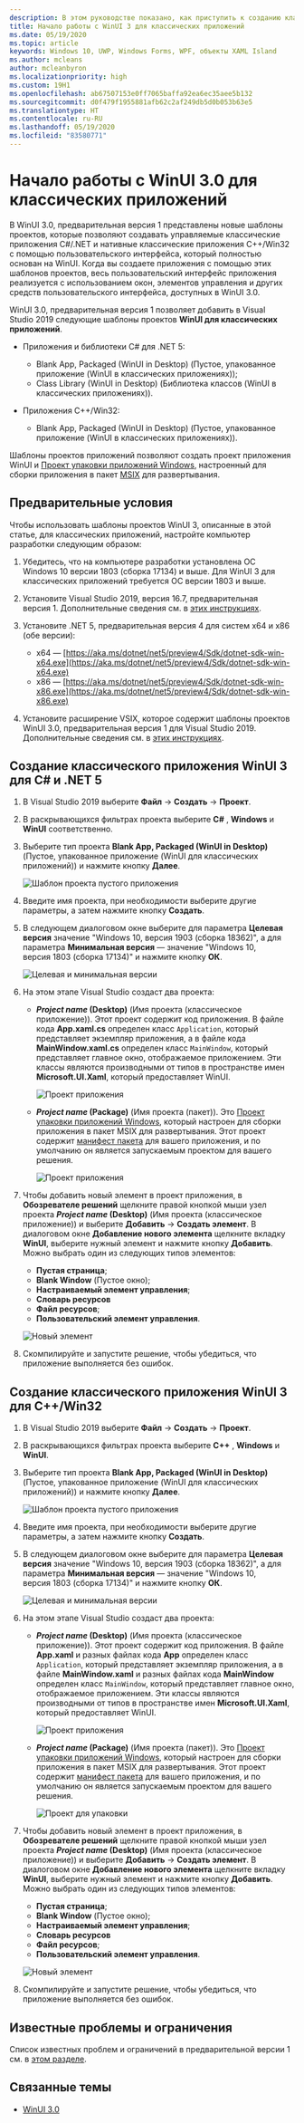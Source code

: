 ```yaml
---
description: В этом руководстве показано, как приступить к созданию классических приложений на .NET и C++/Win32 с помощью пользовательского интерфейса WinUI 3.
title: Начало работы с WinUI 3 для классических приложений
ms.date: 05/19/2020
ms.topic: article
keywords: Windows 10, UWP, Windows Forms, WPF, объекты XAML Island
ms.author: mcleans
author: mcleanbyron
ms.localizationpriority: high
ms.custom: 19H1
ms.openlocfilehash: ab67507153e0ff7065baffa92ea6ec35aee5b132
ms.sourcegitcommit: d0f479f1955881afb62c2af249db5d0b053b63e5
ms.translationtype: HT
ms.contentlocale: ru-RU
ms.lasthandoff: 05/19/2020
ms.locfileid: "83580771"
---
```

# <a name="get-started-with-winui-30-for-desktop-apps"></a>Начало работы с WinUI 3.0 для классических приложений

В WinUI 3.0, предварительная версия 1 представлены новые шаблоны проектов, которые позволяют создавать управляемые классические приложения C#/.NET и нативные классические приложения C++/Win32 с помощью пользовательского интерфейса, который полностью основан на WinUI. Когда вы создаете приложения с помощью этих шаблонов проектов, весь пользовательский интерфейс приложения реализуется с использованием окон, элементов управления и других средств пользовательского интерфейса, доступных в WinUI 3.0. 

WinUI 3.0, предварительная версия 1 позволяет добавить в Visual Studio 2019 следующие шаблоны проектов **WinUI для классических приложений**.

* Приложения и библиотеки C# для .NET 5:
  * Blank App, Packaged (WinUI in Desktop) (Пустое, упакованное приложение (WinUI в классических приложениях));
  * Class Library (WinUI in Desktop) (Библиотека классов (WinUI в классических приложениях)).

* Приложения C++/Win32:
  * Blank App, Packaged (WinUI in Desktop) (Пустое, упакованное приложение (WinUI в классических приложениях)).

Шаблоны проектов приложений позволяют создать проект приложения WinUI и [Проект упаковки приложений Windows](https://docs.microsoft.com/windows/msix/desktop/desktop-to-uwp-packaging-dot-net), настроенный для сборки приложения в пакет [MSIX](https://docs.microsoft.com/windows/msix/overview) для развертывания.

## <a name="prerequisites"></a>Предварительные условия

Чтобы использовать шаблоны проектов WinUI 3, описанные в этой статье, для классических приложений, настройте компьютер разработки следующим образом:

1. Убедитесь, что на компьютере разработки установлена ОС Windows 10 версии 1803 (сборка 17134) и выше. Для WinUI 3 для классических приложений требуется ОС версии 1803 и выше.

2. Установите Visual Studio 2019, версия 16.7, предварительная версия 1. Дополнительные сведения см. в [этих инструкциях](index.md#configure-your-dev-environment).

3. Установите .NET 5, предварительная версия 4 для систем x64 и x86 (обе версии):
    * x64 — [https://aka.ms/dotnet/net5/preview4/Sdk/dotnet-sdk-win-x64.exe](https://aka.ms/dotnet/net5/preview4/Sdk/dotnet-sdk-win-x64.exe)
    * x86 — [https://aka.ms/dotnet/net5/preview4/Sdk/dotnet-sdk-win-x86.exe](https://aka.ms/dotnet/net5/preview4/Sdk/dotnet-sdk-win-x86.exe)

4. Установите расширение VSIX, которое содержит шаблоны проектов WinUI 3.0, предварительная версия 1 для Visual Studio 2019. Дополнительные сведения см. в [этих инструкциях](index.md#visual-studio-project-templates).

## <a name="create-a-winui-3-desktop-app-for-c-and-net-5"></a>Создание классического приложения WinUI 3 для C# и .NET 5

1. В Visual Studio 2019 выберите **Файл** -> **Создать** -> **Проект**.

2. В раскрывающихся фильтрах проекта выберите **C#** , **Windows** и **WinUI** соответственно.

3. Выберите тип проекта **Blank App, Packaged (WinUI in Desktop)** (Пустое, упакованное приложение (WinUI для классических приложений)) и нажмите кнопку **Далее**.

    ![Шаблон проекта пустого приложения](images/WinUI-csharp-newproject.png)

4. Введите имя проекта, при необходимости выберите другие параметры, а затем нажмите кнопку **Создать**.

5. В следующем диалоговом окне выберите для параметра **Целевая версия** значение "Windows 10, версия 1903 (сборка 18362)", а для параметра **Минимальная версия** — значение "Windows 10, версия 1803 (сборка 17134)" и нажмите кнопку **ОК**.

    ![Целевая и минимальная версии](images/WinUI-min-target-version.png)

6. На этом этапе Visual Studio создаст два проекта:

    * ***Project name* (Desktop)** (Имя проекта (классическое приложение)). Этот проект содержит код приложения. В файле кода **App.xaml.cs** определен класс `Application`, который представляет экземпляр приложения, а в файле кода **MainWindow.xaml.cs** определен класс `MainWindow`, который представляет главное окно, отображаемое приложением. Эти классы являются производными от типов в пространстве имен **Microsoft.UI.Xaml**, который предоставляет WinUI.

        ![Проект приложения](images/WinUI-csharp-appproject.png)

    * ***Project name* (Package)** (Имя проекта (пакет)). Это [Проект упаковки приложений Windows](https://docs.microsoft.com/windows/msix/desktop/desktop-to-uwp-packaging-dot-net), который настроен для сборки приложения в пакет MSIX для развертывания. Этот проект содержит [манифест пакета](https://docs.microsoft.com/uwp/schemas/appxpackage/uapmanifestschema/schema-root) для вашего приложения, и по умолчанию он является запускаемым проектом для вашего решения.

        ![Проект приложения](images/WinUI-csharp-packageproject.png)

7. Чтобы добавить новый элемент в проект приложения, в **Обозревателе решений** щелкните правой кнопкой мыши узел проекта ***Project name* (Desktop)** (Имя проекта (классическое приложение)) и выберите **Добавить** -> **Создать элемент**. В диалоговом окне **Добавление нового элемента** щелкните вкладку **WinUI**, выберите нужный элемент и нажмите кнопку **Добавить**. Можно выбрать один из следующих типов элементов:

    * **Пустая страница**;
    * **Blank Window** (Пустое окно);
    * **Настраиваемый элемент управления**;
    * **Словарь ресурсов**
    * **Файл ресурсов**;
    * **Пользовательский элемент управления**.

    ![Новый элемент](images/WinUI-csharp-newitem.png)

8. Скомпилируйте и запустите решение, чтобы убедиться, что приложение выполняется без ошибок.

## <a name="create-a-winui-3-desktop-app-for-cwin32"></a>Создание классического приложения WinUI 3 для C++/Win32

1. В Visual Studio 2019 выберите **Файл** -> **Создать** -> **Проект**.

2. В раскрывающихся фильтрах проекта выберите **C++** , **Windows** и **WinUI**.

3. Выберите тип проекта **Blank App, Packaged (WinUI in Desktop)** (Пустое, упакованное приложение (WinUI для классических приложений)) и нажмите кнопку **Далее**.

    ![Шаблон проекта пустого приложения](images/WinUI-cpp-newproject.png)

4. Введите имя проекта, при необходимости выберите другие параметры, а затем нажмите кнопку **Создать**.

5. В следующем диалоговом окне выберите для параметра **Целевая версия** значение "Windows 10, версия 1903 (сборка 18362)", а для параметра **Минимальная версия** — значение "Windows 10, версия 1803 (сборка 17134)" и нажмите кнопку **ОК**.

    ![Целевая и минимальная версии](images/WinUI-min-target-version.png)

6. На этом этапе Visual Studio создаст два проекта:

    * ***Project name* (Desktop)** (Имя проекта (классическое приложение)).  Этот проект содержит код приложения. В файле **App.xaml** и разных файлах кода **App** определен класс `Application`, который представляет экземпляр приложения, а в файле **MainWindow.xaml** и разных файлах кода **MainWindow** определен класс `MainWindow`, который представляет главное окно, отображаемое приложением. Эти классы являются производными от типов в пространстве имен **Microsoft.UI.Xaml**, который предоставляет WinUI.

        ![Проект приложения](images/WinUI-cpp-appproject.png)

    * ***Project name* (Package)** (Имя проекта (пакет)). Это [Проект упаковки приложений Windows](https://docs.microsoft.com/windows/msix/desktop/desktop-to-uwp-packaging-dot-net), который настроен для сборки приложения в пакет MSIX для развертывания. Этот проект содержит [манифест пакета](https://docs.microsoft.com/uwp/schemas/appxpackage/uapmanifestschema/schema-root) для вашего приложения, и по умолчанию он является запускаемым проектом для вашего решения.

        ![Проект для упаковки](images/WinUI-cpp-packageproject.png)

7. Чтобы добавить новый элемент в проект приложения, в **Обозревателе решений** щелкните правой кнопкой мыши узел проекта ***Project name* (Desktop)** (Имя проекта (классическое приложение)) и выберите **Добавить** -> **Создать элемент**. В диалоговом окне **Добавление нового элемента** щелкните вкладку **WinUI**, выберите нужный элемент и нажмите кнопку **Добавить**. Можно выбрать один из следующих типов элементов:

    * **Пустая страница**;
    * **Blank Window** (Пустое окно);
    * **Настраиваемый элемент управления**;
    * **Словарь ресурсов**
    * **Файл ресурсов**;
    * **Пользовательский элемент управления**.

    ![Новый элемент](images/WinUI-cpp-newitem.png)

8. Скомпилируйте и запустите решение, чтобы убедиться, что приложение выполняется без ошибок.

## <a name="known-issues-and-limitations"></a>Известные проблемы и ограничения

Список известных проблем и ограничений в предварительной версии 1 см. в [этом разделе](index.md#preview-1-limitations-and-known-issues).

## <a name="related-topics"></a>Связанные темы

* [WinUI 3.0](index.md)